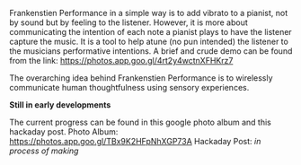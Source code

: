 Frankenstien Performance in a simple way is to add vibrato to a pianist, not by sound but by feeling to the listener. However, it is more about communicating the intention of each note a pianist plays to have the listener capture the music. It is a tool to help atune (no pun intended) the listener to the musicians performative intentions. A brief and crude demo can be found from the link: https://photos.app.goo.gl/4rt2y4wctnXFHKrz7 

The overarching idea behind Frankenstien Performance is to wirelessly communicate human thoughtfulness using sensory experiences.   

**Still in early developments**

The current progress can be found in this google photo album and this hackaday post. 
Photo Album: https://photos.app.goo.gl/TBx9K2HFpNhXGP73A
Hackaday Post: *in process of making*
